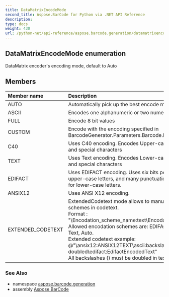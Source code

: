 ```yaml
---
title: DataMatrixEncodeMode
second_title: Aspose.BarCode for Python via .NET API Reference
description: 
type: docs
weight: 430
url: /python-net/api-reference/aspose.barcode.generation/datamatrixencodemode/
---
```


## DataMatrixEncodeMode enumeration

DataMatrix encoder's encoding mode, default to Auto

## Members
| Member name | Description |
| :- | :- |
|AUTO|Automatically pick up the best encode mode for Datamatrix encoding|
|ASCII|Encodes one alphanumeric or two numeric characters per byte|
|FULL|Encode 8 bit values|
|CUSTOM|Encode with the encoding specified in BarcodeGenerator.Parameters.Barcode.DataMatrix.CodeTextEncoding|
|C40|Uses C40 encoding. Encodes Upper-case alphanumeric, Lower case and special characters|
|TEXT|Uses Text encoding. Encodes Lower-case alphanumeric, Upper case and special characters|
|EDIFACT|Uses EDIFACT encoding. Uses six bits per character, encodes digits, upper-case letters, and many punctuation marks, but has no support for lower-case letters.|
|ANSIX12|Uses ANSI X12 encoding.|
|EXTENDED_CODETEXT|ExtendedCodetext mode allows to manually switch encodation schemes in codetext.<br/>        Format : "\Encodation_scheme_name:text\Encodation_scheme_name:text".<br/>        Allowed encodation schemes are: EDIFACT, ANSIX12, ASCII, C40, Text, Auto.<br/>        Extended codetext example: @"\ansix12:ANSIX12TEXT\ascii:backslash must be \\ doubled\edifact:EdifactEncodedText"<br/>        All backslashes (\) must be doubled in text.|

### See Also

* namespace [aspose.barcode.generation](/barcode/python-net/api-reference/aspose.barcode.generation/)
* assembly [Aspose.BarCode](/barcode/python-net/api-reference/)

